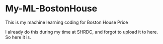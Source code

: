 # My-ML-BostonHouse
This is my machine learning coding for Boston House Price

I already do this during my time at SHRDC, and forgot to upload it to here. So here it is. 
